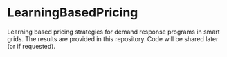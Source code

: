 # LearningBasedPricing
Learning based pricing strategies for demand response programs in smart grids. The results are provided in this repository. Code will be shared later  (or if requested).
